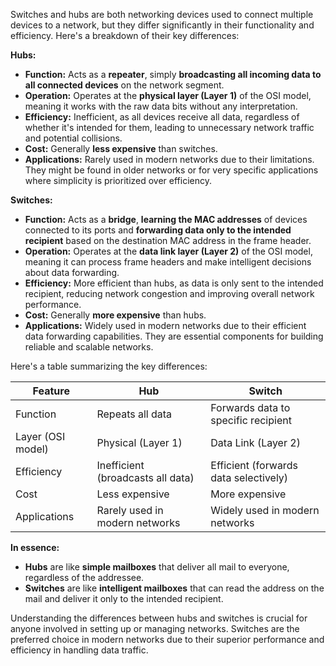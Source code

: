Switches and hubs are both networking devices used to connect multiple devices to a network, but they differ significantly in their functionality and efficiency. Here's a breakdown of their key differences:

**Hubs:**

- **Function:** Acts as a **repeater**, simply **broadcasting all incoming data to all connected devices** on the network segment.
- **Operation:** Operates at the **physical layer (Layer 1)** of the OSI model, meaning it works with the raw data bits without any interpretation.
- **Efficiency:** Inefficient, as all devices receive all data, regardless of whether it's intended for them, leading to unnecessary network traffic and potential collisions.
- **Cost:** Generally **less expensive** than switches.
- **Applications:** Rarely used in modern networks due to their limitations. They might be found in older networks or for very specific applications where simplicity is prioritized over efficiency.

**Switches:**

- **Function:** Acts as a **bridge**, **learning the MAC addresses** of devices connected to its ports and **forwarding data only to the intended recipient** based on the destination MAC address in the frame header.
- **Operation:** Operates at the **data link layer (Layer 2)** of the OSI model, meaning it can process frame headers and make intelligent decisions about data forwarding.
- **Efficiency:** More efficient than hubs, as data is only sent to the intended recipient, reducing network congestion and improving overall network performance.
- **Cost:** Generally **more expensive** than hubs.
- **Applications:** Widely used in modern networks due to their efficient data forwarding capabilities. They are essential components for building reliable and scalable networks.

Here's a table summarizing the key differences:

|Feature|Hub|Switch|
|---|---|---|
|Function|Repeats all data|Forwards data to specific recipient|
|Layer (OSI model)|Physical (Layer 1)|Data Link (Layer 2)|
|Efficiency|Inefficient (broadcasts all data)|Efficient (forwards data selectively)|
|Cost|Less expensive|More expensive|
|Applications|Rarely used in modern networks|Widely used in modern networks|

**In essence:**

- **Hubs** are like **simple mailboxes** that deliver all mail to everyone, regardless of the addressee.
- **Switches** are like **intelligent mailboxes** that can read the address on the mail and deliver it only to the intended recipient.

Understanding the differences between hubs and switches is crucial for anyone involved in setting up or managing networks. Switches are the preferred choice in modern networks due to their superior performance and efficiency in handling data traffic.